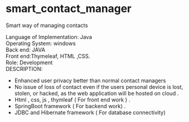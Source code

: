 # smart_contact_manager
Smart way of managing contacts<br />


Language of Implementation: Java<br />
Operating System: windows<br />
Back end: JAVA<br />
Front end:Thymeleaf, HTML ,CSS.<br />
Role: Development<br />
DESCRIPTION:
* Enhanced user privacy better than normal contact managers
* No issue of loss of contact even if the users personal device is lost, stolen, or hacked, as
  the web application will be hosted on cloud .
* Html , css, js , thymleaf ( For front end work ) .
* SpringBoot framework ( For backend work) .
* JDBC and Hibernate framework ( For database connectivity)

